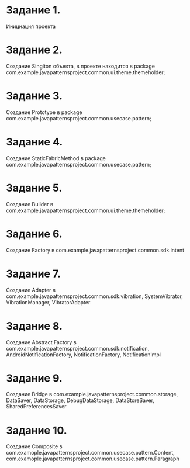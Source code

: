 # Задание 1.
Инициация проекта
# Задание 2.
Создание Singlton объекта, в проекте находится в package com.example.javapatternsproject.common.ui.theme.themeholder;
# Задание 3.
Создание Prototype в package com.example.javapatternsproject.common.usecase.pattern;
# Задание 4.
Создание StaticFabricMethod в package com.example.javapatternsproject.common.usecase.pattern;
# Задание 5.
Создание Builder в com.example.javapatternsproject.common.ui.theme.themeholder;
# Задание 6.
Создание Factory в com.example.javapatternsproject.common.sdk.intent
# Задание 7.
Создание Adapter в com.example.javapatternsproject.common.sdk.vibration,
SystemVibrator, VibrationManager, VibratorAdapter
# Задание 8.
Создание Abstract Factory в com.example.javapatternsproject.common.sdk.notification,
AndroidNotificationFactory, NotificationFactory, NotificationImpl
# Задание 9.
Создание Bridge в com.example.javapatternsproject.common.storage,
DataSaver, DataStorage, DebugDataStorage, DataStoreSaver, SharedPreferencesSaver
# Задание 10.
Создание Composite в com.examople.javapatternsproject.common.usecase.pattern.Content,
com.examople.javapatternsproject.common.usecase.pattern.Paragraph

